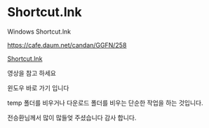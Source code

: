 # Shortcut.lnk
Windows Shortcut.lnk

https://cafe.daum.net/candan/GGFN/258



[Shortcut.lnk](https://youtu.be/LpBoQepC08U)

영상을 참고 하세요

윈도우 바로 가기 입니다

temp 폴더를 비우거나 다운로드 폴더를 비우는 단순한 작업을 하는 것입니다.

전승환님께서 많이 많들엊 주셨습니다 감사 합니다.
